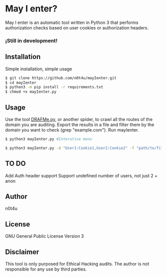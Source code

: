 # May I enter?

May I enter is an automatic tool written in Python 3 that performs authorization checks based on user cookies or authorization headers.

### ¡Still in development!

## Installation
Simple installation, simple usage
```sh
$ git clone https://github.com/n0t4u/mayIenter.git
$ cd mayIenter
$ python3 -m pip install -r requirements.txt
$ chmod +x mayIenter.py
```
## Usage
Use the tool [DRAFMe.py](https://github.com/n0t4u/DRAFMe), or another spider, to crawl all the routes of the domain you are auditing.
Export the results in a file and filter them by the domain you want to check (grep "example.com").
Run mayIenter.

```sh
$ python3 mayIenter.py #Interative menu

$ python3 mayIenter.py -d "User1:Cookie1,User2:Cookie2" -f "path/to/file" #Command line
```

## TO DO
Add Auth header support
Support undefined number of users, not just 2 + anon

## Author 
n0t4u

## License
GNU General Public License Version 3

## Disclaimer
This tool is only purposed for Ethical Hacking audits. The author is not responsible for any use by third parties.